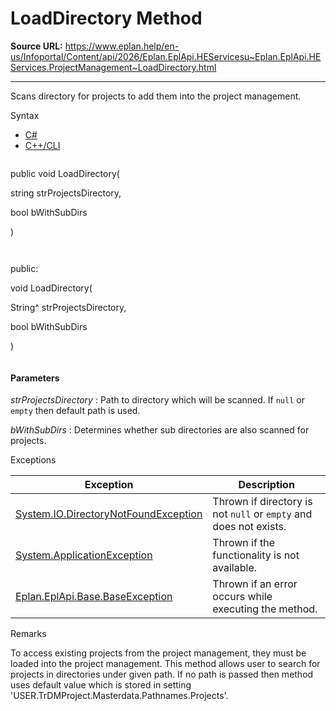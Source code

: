 # LoadDirectory Method

**Source URL:** https://www.eplan.help/en-us/Infoportal/Content/api/2026/Eplan.EplApi.HEServicesu~Eplan.EplApi.HEServices.ProjectManagement~LoadDirectory.html

---

Scans directory for projects to add them into the project management.

Syntax

- [C#](#i-syntax-CS)
- [C++/CLI](#i-syntax-CPP2005)

```
```
public void LoadDirectory( 

   string strProjectsDirectory,

   bool bWithSubDirs

)
```
```

```
```
public:

void LoadDirectory( 

   String^ strProjectsDirectory,

   bool bWithSubDirs

)
```
```

#### Parameters

*strProjectsDirectory*
:   Path to directory which will be scanned. If `null` or `empty` then default path is used.

*bWithSubDirs*
:   Determines whether sub directories are also scanned for projects.

Exceptions

| Exception | Description |
| --- | --- |
| [System.IO.DirectoryNotFoundException](#) | Thrown if directory is not `null` or `empty` and does not exists. |
| [System.ApplicationException](#) | Thrown if the functionality is not available. |
| [Eplan.EplApi.Base.BaseException](Eplan.EplApi.Baseu~Eplan.EplApi.Base.BaseException.html) | Thrown if an error occurs while executing the method. |

Remarks

To access existing projects from the project management, they must be loaded into the project management. This method allows user to search for projects in directories under given path. If no path is passed then method uses default value which is stored in setting 'USER.TrDMProject.Masterdata.Pathnames.Projects'.
